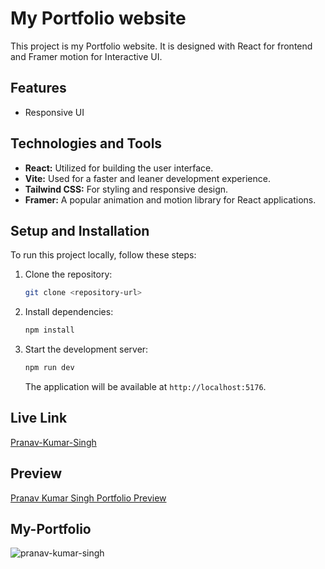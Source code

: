 
# My Portfolio website

This project is my Portfolio website. It is designed with React for frontend and Framer motion for Interactive UI.
## Features

- Responsive UI

## Technologies and Tools

- **React:** Utilized for building the user interface.
- **Vite:** Used for a faster and leaner development experience.
- **Tailwind CSS:** For styling and responsive design.
- **Framer:** A popular animation and motion library for React applications.

## Setup and Installation

To run this project locally, follow these steps:

1. Clone the repository:
   ```bash
   git clone <repository-url>
   ```
2. Install dependencies:
   ```bash
   npm install
   ```
3. Start the development server:
   ```bash
   npm run dev
   ```
   The application will be available at `http://localhost:5176`.

## Live Link

[Pranav-Kumar-Singh]((https://pranav-kumar-singh.netlify.app/))


## Preview

[Pranav Kumar Singh Portfolio Preview]((https://youtu.be/W1cegPIecds))


## My-Portfolio

![pranav-kumar-singh](./src/assets/Thumbnail.gif) 
